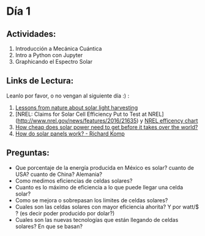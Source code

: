 # Día 1
## Actividades:

1. Introducción a Mecánica Cuántica
2. Intro a Python con Jupyter
3. Graphicando el Espectro Solar

## Links de Lectura:
Leanlo por favor, o no vengan al siguiente día :) :

1. [Lessons from nature about solar light harvesting](http://www.nature.com/nchem/journal/v3/n10/full/nchem.1145.html)
2. [NREL: Claims for Solar Cell Efficiency Put to Test at NREL] (http://www.nrel.gov/news/features/2016/21635) y [NREL efficency chart](http://www.nrel.gov/ncpv/images/efficiency_chart.jpg)
3. [How cheap does solar power need to get before it takes over the world?](http://www.vox.com/2016/4/18/11415510/solar-power-costs-innovation)
4. [How do solar panels work? - Richard Komp](https://www.youtube.com/watch?v=xKxrkht7CpY)

## Preguntas:

* Que porcentaje de la energía producida en México es solar? cuanto de USA? cuanto de China? Alemania?
* Como medimos eficiencias de celdas solares?
* Cuanto es lo máximo de eficiencia a lo que puede llegar una celda solar?
* Como se mejora o sobrepasan los limites de celdas solares?
* Cuales son las celdas solares con mayor eficiencia ahorita? Y por watt/$ ? (es decir poder producido por dolar?)
* Cuales son las nuevas tecnologías que están llegando de celdas solares? En que se basan?
